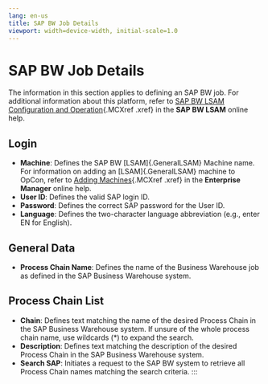 ```yaml
---
lang: en-us
title: SAP BW Job Details
viewport: width=device-width, initial-scale=1.0
---
```


#  SAP BW Job Details

The information in this section applies to defining an SAP BW job. For
additional information about this platform, refer to [SAP BW LSAM Configuration and
Operation](https://help.smatechnologies.com/opcon/agents/sapbw/latest/Files/Agents/SAP-BW/Configuration-and-Operation.md){.MCXref
.xref} in the **SAP BW LSAM** online help.

## Login

-   **Machine**: Defines the SAP BW [LSAM]{.GeneralLSAM} Machine name.     For information on adding an [LSAM]{.GeneralLSAM} machine to
    OpCon, refer to [Adding     Machines](../UI/Enterprise-Manager/Adding-Machines.md){.MCXref
    .xref} in the **Enterprise Manager** online help.
-   **User ID**: Defines the valid SAP login ID.
-   **Password**: Defines the correct SAP password for the User ID.
-   **Language**: Defines the two-character language abbreviation (e.g.,
    enter EN for English).

## General Data

-   **Process Chain Name**: Defines the name of the Business Warehouse
    job as defined in the SAP Business Warehouse system.

## Process Chain List

-   **Chain**: Defines text matching the name of the desired Process
    Chain in the SAP Business Warehouse system. If unsure of the whole
    process chain name, use wildcards (\*) to expand the search.
-   **Description**: Defines text matching the description of the
    desired Process Chain in the SAP Business Warehouse system.
-   **Search SAP**: Initiates a request to the SAP BW system to retrieve
    all Process Chain names matching the search criteria.
:::

 

